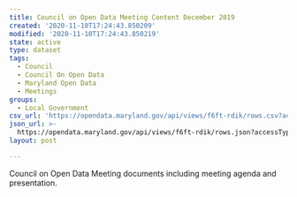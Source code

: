 ```yaml
---
title: Council on Open Data Meeting Content December 2019
created: '2020-11-10T17:24:43.850209'
modified: '2020-11-10T17:24:43.850219'
state: active
type: dataset
tags:
  - Council
  - Council On Open Data
  - Maryland Open Data
  - Meetings
groups:
  - Local Government
csv_url: 'https://opendata.maryland.gov/api/views/f6ft-rdik/rows.csv?accessType=DOWNLOAD'
json_url: >-
  https://opendata.maryland.gov/api/views/f6ft-rdik/rows.json?accessType=DOWNLOAD
layout: post

---
```

Council on Open Data Meeting documents including meeting agenda and presentation.
